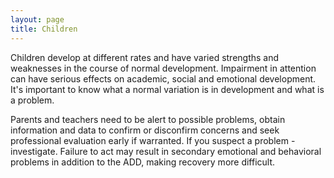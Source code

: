 ```yaml
---
layout: page
title: Children
---
```


Children develop at different rates and have varied strengths and weaknesses in the course of normal development. Impairment in attention can have serious effects on academic, social and emotional development. It's important to know what a normal variation is in development and what is a problem.

Parents and teachers need to be alert to possible problems, obtain information and data to confirm or disconfirm concerns and seek professional evaluation early if warranted. If you suspect a problem - investigate. Failure to act may result in secondary emotional and behavioral problems in addition to the ADD, making recovery more difficult.
